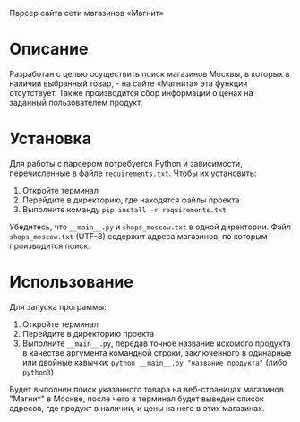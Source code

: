 Парсер сайта сети магазинов «Магнит»

# Описание 

Разработан с целью осуществить поиск магазинов Москвы, в которых в наличии выбранный товар, - на сайте «Магнита» эта функция отсутствует. 
Также производится сбор информации о ценах на заданный пользователем продукт.

# Установка

Для работы с парсером потребуется Python и зависимости, перечисленные в файле `requirements.txt`. 
Чтобы их установить:
1. Откройте терминал
2. Перейдите в директорию, где находятся файлы проекта
3. Выполните команду `pip install -r requirements.txt`
  
Убедитесь, что `__main__.py` и `shops_moscow.txt` в одной директории. Файл `shops_moscow.txt` (UTF-8) содержит адреса магазинов, по которым производится поиск.

# Использование

Для запуска программы:
1. Откройте терминал
2. Перейдите в директорию проекта
3. Выполните `__main__.py`, передав точное название искомого продукта в качестве аргумента командной строки, заключенного в одинарные или двойные кавычки: `python __main__.py "название продукта"` (либо `python3`)

Будет выполнен поиск указанного товара на веб-страницах магазинов "Магнит" в Москве, после чего в терминал будет выведен список адресов, где продукт в наличии, и цены на него в этих магазинах. 
